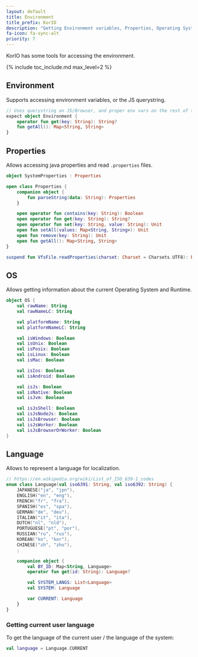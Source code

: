 ```yaml
---
layout: default
title: Environment
title_prefix: KorIO
description: "Getting Environment variables, Properties, Operating System, user Language..."
fa-icon: fa-sync-alt
priority: 7
---
```


KorIO has some tools for accessing the environment.

{% include toc_include.md max_level=2 %}

## Environment

Supports accessing environment variables, or the JS querystring.

```kotlin
// Uses querystring on JS/Browser, and proper env vars on the rest of the targets
expect object Environment {
	operator fun get(key: String): String?
	fun getAll(): Map<String, String>
}
```

## Properties

Allows accessing java properties and read `.properties` files.

```kotlin
object SystemProperties : Properties

open class Properties {
    companion object {
        fun parseString(data: String): Properties
    }

    open operator fun contains(key: String): Boolean
    open operator fun get(key: String): String?
    open operator fun set(key: String, value: String): Unit
    open fun setAll(values: Map<String, String>): Unit
    open fun remove(key: String): Unit
    open fun getAll(): Map<String, String> 
}

suspend fun VfsFile.readProperties(charset: Charset = Charsets.UTF8): Properties
```

## OS

Allows getting information about the current Operating System and Runtime.

```kotlin
object OS {
	val rawName: String
	val rawNameLC: String

	val platformName: String
	val platformNameLC: String

	val isWindows: Boolean
	val isUnix: Boolean
	val isPosix: Boolean
	val isLinux: Boolean
	val isMac: Boolean

	val isIos: Boolean
	val isAndroid: Boolean

	val isJs: Boolean
	val isNative: Boolean
	val isJvm: Boolean

	val isJsShell: Boolean
	val isJsNodeJs: Boolean
	val isJsBrowser: Boolean
	val isJsWorker: Boolean
	val isJsBrowserOrWorker: Boolean
}

```

## Language

Allows to represent a language for localization.

```kotlin
// https://en.wikipedia.org/wiki/List_of_ISO_639-1_codes
enum class Language(val iso6391: String, val iso6392: String) {
	JAPANESE("ja", "jpn"),
	ENGLISH("en", "eng"),
	FRENCH("fr", "fra"),
	SPANISH("es", "spa"),
	GERMAN("de", "deu"),
	ITALIAN("it", "ita"),
	DUTCH("nl", "nld"),
	PORTUGUESE("pt", "por"),
	RUSSIAN("ru", "rus"),
	KOREAN("ko", "kor"),
	CHINESE("zh", "zho"),
	;

	companion object {
		val BY_ID: Map<String, Language>
		operator fun get(id: String): Language?

		val SYSTEM_LANGS: List<Language>
		val SYSTEM: Language

		var CURRENT: Language
	}
}
```

### Getting current user language

To get the language of the current user / the language of the system:

```kotlin
val language = Language.CURRENT
```